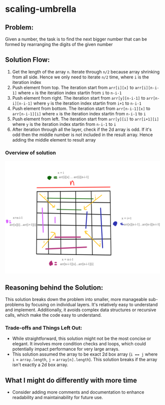 # scaling-umbrella

## Problem:
Given a number, the task is to find the next bigger number that can be formed by rearranging the digits of the given number

## Solution Flow:
1. Get the length of the array `n`. Iterate through `n/2` because array shrinking from all side. Hence we only need to iterate `n/2` time, where `i` is the iteration index
2. Push element from top. The iteration start from `arr[i][x]` to `arr[i][n-i-1]` where `x` is the iteration index startin from `i` to `n-i-1`
3. Push element from right. The iteration start from `arr[y][n-i-1]` to `arr[n-i][n-i-1]` where `y` is the iteration index startin from `i+1` to `n-i-1`
4. Push element from bottom. The iteration start from `arr[n-i-1][x]` to `arr[n-i-1][i]` where `x` is the iteration index startin from `n-i-1` to `i`
5. Push element from left. The iteration start from `arr[y][i]` to `arr[i+1][i]` where `y` is the iteration index startin from `n-i-1` to `i`
6. After iteration through all the layer, check if the 2d array is odd. If it's odd then the middle number is not included in the result array. Hence adding the middle element to result array

### Overview of solution

![Overview](overview.png)

## Reasoning behind the Solution:

This solution breaks down the problem into smaller, more manageable sub-problems by focusing on individual layers. It's relatively easy to understand and implement. Additionally, it avoids complex data structures or recursive calls, which make the code easy to understand.

### Trade-offs and Things Left Out:

- While straightforward, this solution might not be the most concise or elegant. It involves more condition checks and loops, which could potentially impact performance for very large arrays.
- This solution assumed the array to be exact 2d box array (`i == j` where `i` = `array.length`, `j` = `array[n].length`). This solution breaks if the array isn't exactly a 2d box array.

## What I might do differently with more time

- Consider adding more comments and documentation to enhance readability and maintainability for future use.